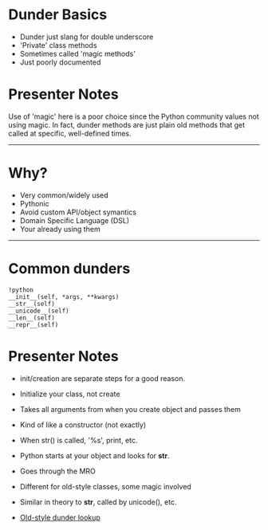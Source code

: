 # Dunder Basics

- Dunder just slang for double underscore
- 'Private' class methods
- Sometimes called 'magic methods'
- Just poorly documented

# Presenter Notes

Use of 'magic' here is a poor choice since the Python community values
not using magic.  In fact, dunder methods are just plain old methods
that get called at specific, well-defined times.

------------------------------------------------------

# Why?

- Very common/widely used
- Pythonic
- Avoid custom API/object symantics
- Domain Specific Language (DSL)
- Your already using them

------------------------------------------------------

# Common dunders

    !python
    __init__(self, *args, **kwargs)
    __str__(self)
    __unicode__(self)
    __len__(self)
    __repr__(self)

# Presenter Notes

- init/creation are separate steps for a good reason.
- Initialize your class, not create
- Takes all arguments from when you create object and passes them
- Kind of like a constructor (not exactly)

- When str() is called, '%s', print, etc.
- Python starts at your object and looks for __str__.
- Goes through the MRO

- Different for old-style classes, some magic involved

- Similar in theory to __str__, called by unicode(), etc.

- [Old-style dunder lookup](http://stackoverflow.com/questions/12223836/lookup-of-magic-methods-on-old-style-python-classes)

